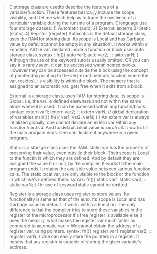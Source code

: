 > C storage class are usedto describe the features of a variable/function.
>These features basica;;y include the scope visibility, and lifetime which help us to trace the existence of a particular variable during the runtime of a  program.
> C language use four storage classes:
    1) Automatic (auto)
    2) External  (extern)
    3) Static    (static)
    4) Register  (register)
> Automatic is the default storage class, uses the RAM for storing data. Its scope is Local and has Garbage value by default(cannot be empty in any situation). It works within a Function. All the var. declared inside a function or block uses auto storage class.
syntax :
fn(){
    auto var1;
    auto var2;
    :      :
    auto varN;
}
Although the use of the keyword auto is usually omitted. OR you can say it is rarely seen.
It can be accesssed within nested blocks. However they can be accessed outside the block using the concept of pointers(by pointing to the very exact memory location where the var. resides). Its visibility is within the block. The memory that is assigned to an automatic var. gets free when it exits from a block.

>External is a storage class, uses RAM for storing data. Its scope is Global. i.e; the var. is defined elsewhere and not within the same block where it is used. It can be accessed within any functin/block.
syntax:
extern var1;
extern var2;
    :     :
extern varN; // global declaration of variables
main(){
    fn(){
        var1, var2, varN;
    }
}
An extern var is always intialized globally, one cannot declare an extern var within any function/method. And Its default initial value is zero/null. It works till the main program ends. One can declare it anywhere in a  given program.

>Static is a storage class uses the RAM. static var has the property of preserving their value, even outside their block. Their scope is Local to the functin in which they are defined. And by default they are assigned the value 0 or null, by the compiler. It works till the main program ends. It retains the available value between various function calls. The static local var, are only visible to the block or the function in which we've defined them.
syntax:
fn(){
    static var1;
    static var2;
        :   :
    static varN;
}
Thr use of keyword static cannot be omitted.

>Register is a storage class uses register to store values, Its functionality is same as that of the auto. Its scope is Local and has Garbage value by default. It works within a Function. The only difference is that the compiler tries to store these variables in the  register of the microprocessor if a free register is available else it uses the memory, what makes the register var much faster as compared to automatic var.
    > We cannot obtain the address of a register var. using pointers.
syntax:
fn(){
    register var1;
    register var2;
        :       :
    register varN;
}
One can easily store the pointers in a register. It means that any register is capable of storing the given variable's address. 